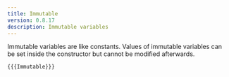 ```yaml
---
title: Immutable
version: 0.8.17
description: Immutable variables
---
```


Immutable variables are like constants. Values of immutable variables can be set inside the constructor but cannot be modified afterwards.

```solidity
{{{Immutable}}}
```
